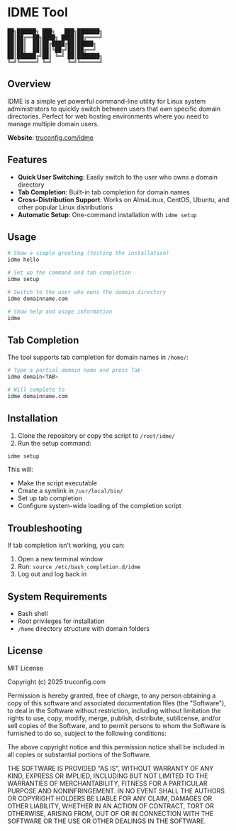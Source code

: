 # IDME Tool

```
██╗██████╗ ███╗   ███╗███████╗
██║██╔══██╗████╗ ████║██╔════╝
██║██║  ██║██╔████╔██║█████╗  
██║██║  ██║██║╚██╔╝██║██╔══╝  
██║██████╔╝██║ ╚═╝ ██║███████╗
╚═╝╚═════╝ ╚═╝     ╚═╝╚══════╝
```

## Overview

IDME is a simple yet powerful command-line utility for Linux system administrators to quickly switch between users that own specific domain directories. Perfect for web hosting environments where you need to manage multiple domain users.

**Website**: [truconfig.com/idme](https://truconfig.com/idme)

## Features

- **Quick User Switching**: Easily switch to the user who owns a domain directory
- **Tab Completion**: Built-in tab completion for domain names
- **Cross-Distribution Support**: Works on AlmaLinux, CentOS, Ubuntu, and other popular Linux distributions
- **Automatic Setup**: One-command installation with `idme setup`

## Usage

```bash
# Show a simple greeting (testing the installation)
idme hello

# Set up the command and tab completion
idme setup

# Switch to the user who owns the domain directory
idme domainname.com

# Show help and usage information
idme
```

## Tab Completion

The tool supports tab completion for domain names in `/home/`:

```bash
# Type a partial domain name and press Tab
idme domain<TAB>

# Will complete to
idme domainname.com
```

## Installation

1. Clone the repository or copy the script to `/root/idme/`
2. Run the setup command:

```bash
idme setup
```

This will:
- Make the script executable
- Create a symlink in `/usr/local/bin/`
- Set up tab completion
- Configure system-wide loading of the completion script

## Troubleshooting

If tab completion isn't working, you can:

1. Open a new terminal window
2. Run: `source /etc/bash_completion.d/idme`
3. Log out and log back in

## System Requirements

- Bash shell
- Root privileges for installation
- `/home` directory structure with domain folders

## License

MIT License

Copyright (c) 2025 truconfig.com

Permission is hereby granted, free of charge, to any person obtaining a copy
of this software and associated documentation files (the "Software"), to deal
in the Software without restriction, including without limitation the rights
to use, copy, modify, merge, publish, distribute, sublicense, and/or sell
copies of the Software, and to permit persons to whom the Software is
furnished to do so, subject to the following conditions:

The above copyright notice and this permission notice shall be included in all
copies or substantial portions of the Software.

THE SOFTWARE IS PROVIDED "AS IS", WITHOUT WARRANTY OF ANY KIND, EXPRESS OR
IMPLIED, INCLUDING BUT NOT LIMITED TO THE WARRANTIES OF MERCHANTABILITY,
FITNESS FOR A PARTICULAR PURPOSE AND NONINFRINGEMENT. IN NO EVENT SHALL THE
AUTHORS OR COPYRIGHT HOLDERS BE LIABLE FOR ANY CLAIM, DAMAGES OR OTHER
LIABILITY, WHETHER IN AN ACTION OF CONTRACT, TORT OR OTHERWISE, ARISING FROM,
OUT OF OR IN CONNECTION WITH THE SOFTWARE OR THE USE OR OTHER DEALINGS IN THE
SOFTWARE.